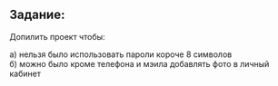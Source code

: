 <H2>Задание:</H2>

Допилить проект чтобы:

a) нельзя было использовать пароли короче 8 символов <br>
б) можно было кроме телефона и мэила добавлять фото в личный кабинет <br>

